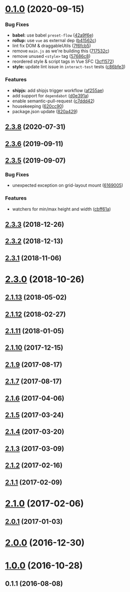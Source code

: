 # [0.1.0](https://github.com/geospoc/v-grid-layout/compare/2.3.8...0.1.0) (2020-09-15)


### Bug Fixes

* **babel:** use babel `preset-flow` ([42a9f6e](https://github.com/geospoc/v-grid-layout/commit/42a9f6e07dc8fc817c12fa170e01bcb6fe370979))
* **rollup:** use `vue` as external dep ([b41562c](https://github.com/geospoc/v-grid-layout/commit/b41562c41d9c53b329b61822e7a5b904553f5164))
* lint fix DOM & draggableUtils ([7f6fcb5](https://github.com/geospoc/v-grid-layout/commit/7f6fcb5abcc9428c11f7861614f49ca606ee5b29))
* remove `main.js` as we're building this ([717532c](https://github.com/geospoc/v-grid-layout/commit/717532cdf6bc685ad9d3ea31c8a6ab3793881f25))
* remove unused `<style>` tag ([57686c8](https://github.com/geospoc/v-grid-layout/commit/57686c8a1ddc47086ed42f2448def29ec3ce15aa))
* reordered style & script tags in Vue SFC ([3cf1572](https://github.com/geospoc/v-grid-layout/commit/3cf1572b7d3fda7d9b78de0ee9bfb1ae90af1ff8))
* **style:** update lint issue in `interact-test` tests ([c86bfe3](https://github.com/geospoc/v-grid-layout/commit/c86bfe3aab395d4b5f027efc21ee13481b59811c))


### Features

* **shipjs:** add shipjs trigger workflow ([af255ae](https://github.com/geospoc/v-grid-layout/commit/af255ae9a02ff7be90082732440f62eb3b5b6c4e))
* add support for `dependabot` ([d0e391a](https://github.com/geospoc/v-grid-layout/commit/d0e391a5e7c0cc78ddbb56f6fa052a1aa455cdc8))
* enable semantic-pull-request ([c7ddd42](https://github.com/geospoc/v-grid-layout/commit/c7ddd42a9e6027831384be340672fdf0f2f482c4))
* housekeeping ([620cc90](https://github.com/geospoc/v-grid-layout/commit/620cc900542c9d09c6b69d2f1350b9ff5fc7d40f))
* package.json update ([820a429](https://github.com/geospoc/v-grid-layout/commit/820a429cd734e8e035d1a1f1b8fe799d39bf6d3b))



## [2.3.8](https://github.com/geospoc/v-grid-layout/compare/2.3.7...2.3.8) (2020-07-31)



## [2.3.6](https://github.com/geospoc/v-grid-layout/compare/2.3.5...2.3.6) (2019-09-11)



## [2.3.5](https://github.com/geospoc/v-grid-layout/compare/2.3.4...2.3.5) (2019-09-07)


### Bug Fixes

* unexpected exception on grid-layout mount ([6169005](https://github.com/geospoc/v-grid-layout/commit/6169005596b16eed9fea326081ca466d0a0ad03e))


### Features

* watchers for min/max height and width ([cbff61a](https://github.com/geospoc/v-grid-layout/commit/cbff61ad5615ea1bf0e949342a825f97f2931090))



## [2.3.3](https://github.com/geospoc/v-grid-layout/compare/2.3.2...2.3.3) (2018-12-26)



## [2.3.2](https://github.com/geospoc/v-grid-layout/compare/2.3.1...2.3.2) (2018-12-13)



## [2.3.1](https://github.com/geospoc/v-grid-layout/compare/2.3.0...2.3.1) (2018-11-06)



# [2.3.0](https://github.com/geospoc/v-grid-layout/compare/2.2.0...2.3.0) (2018-10-26)



## [2.1.13](https://github.com/geospoc/v-grid-layout/compare/2.1.12...2.1.13) (2018-05-02)



## [2.1.12](https://github.com/geospoc/v-grid-layout/compare/2.1.11...2.1.12) (2018-02-27)



## [2.1.11](https://github.com/geospoc/v-grid-layout/compare/2.1.10...2.1.11) (2018-01-05)



## [2.1.10](https://github.com/geospoc/v-grid-layout/compare/2.1.9...2.1.10) (2017-12-15)



## [2.1.9](https://github.com/geospoc/v-grid-layout/compare/2.1.7...2.1.9) (2017-08-17)



## [2.1.7](https://github.com/geospoc/v-grid-layout/compare/2.1.6...2.1.7) (2017-08-17)



## [2.1.6](https://github.com/geospoc/v-grid-layout/compare/2.1.5...2.1.6) (2017-04-06)



## [2.1.5](https://github.com/geospoc/v-grid-layout/compare/2.1.4...2.1.5) (2017-03-24)



## [2.1.4](https://github.com/geospoc/v-grid-layout/compare/2.1.3...2.1.4) (2017-03-20)



## [2.1.3](https://github.com/geospoc/v-grid-layout/compare/2.1.2...2.1.3) (2017-03-09)



## [2.1.2](https://github.com/geospoc/v-grid-layout/compare/2.1.1...2.1.2) (2017-02-16)



## [2.1.1](https://github.com/geospoc/v-grid-layout/compare/2.1.0...2.1.1) (2017-02-09)



# [2.1.0](https://github.com/geospoc/v-grid-layout/compare/2.0.1...2.1.0) (2017-02-06)



## [2.0.1](https://github.com/geospoc/v-grid-layout/compare/2.0.0...2.0.1) (2017-01-03)



# [2.0.0](https://github.com/geospoc/v-grid-layout/compare/1.0.0...2.0.0) (2016-12-30)



# [1.0.0](https://github.com/geospoc/v-grid-layout/compare/0.1.1...1.0.0) (2016-10-28)



## 0.1.1 (2016-08-08)



